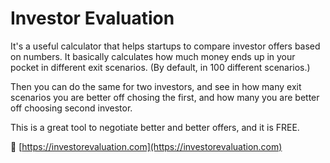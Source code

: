 # Investor Evaluation

It's a useful calculator that helps startups to compare investor offers based on numbers. It basically calculates how much money ends up in your pocket in different exit scenarios. (By default, in 100 different scenarios.)

Then you can do the same for two investors, and see in how many exit scenarios you are better off chosing the first, and how many you are better off choosing second investor.

This is a great tool to negotiate better and better offers, and it is FREE.

:link: [https://investorevaluation.com](https://investorevaluation.com)
